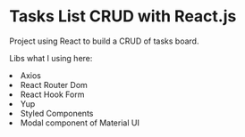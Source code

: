 # Tasks List CRUD with React.js

<p>Project using React to build a CRUD of tasks board.
</p>

<p>Libs what I using here:</p>
<li>Axios</li>
<li>React Router Dom</li>
<li>React Hook Form</li>
<li>Yup</li>
<li>Styled Components</li>
<li>Modal component of Material UI</li>
<br>

#
